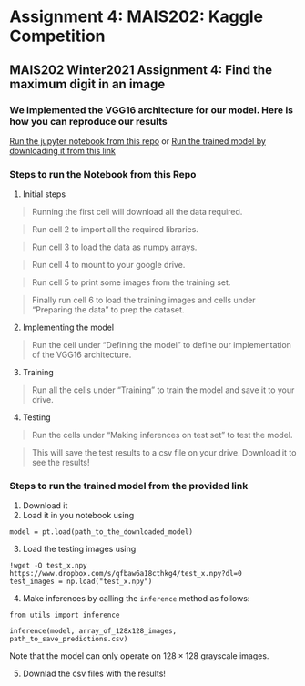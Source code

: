 # Assignment 4: MAIS202: Kaggle Competition
## MAIS202 Winter2021 Assignment 4: Find the maximum digit in an image
### We implemented the VGG16 architecture for our model. Here is how you can reproduce our results

[Run the jupyter notebook from this repo](./MAIS202_A4_Competition/src/training.ipynb) 
or [Run the trained model by downloading it from this link](https://drive.google.com/file/d/1Ns4Y8ibEQFHZkEBtZrLvbSMzWNWG3TRx/view?usp=sharing)

### Steps to run the Notebook from this Repo
1) Initial steps

> Running the first cell will download all the data required.

> Run cell 2 to import all the required libraries.

> Run cell 3 to load the data as numpy arrays.

> Run cell 4 to mount to your google drive.

> Run cell 5 to print some images from the training set.

> Finally run cell 6 to load the training images and cells under “Preparing the data” to prep the dataset.

2) Implementing the model

> Run the cell under “Defining the model” to define our implementation of the VGG16 architecture.

3) Training

> Run all the cells under “Training” to train the model and save it to your drive.

4) Testing

> Run the cells under “Making inferences on test set” to test the model. 

> This will save the test results to a csv file on your drive. Download it to see the results!


### Steps to run the trained model from the provided link

1) Download it 
2) Load it in you notebook using 

```
model = pt.load(path_to_the_downloaded_model)
```

3) Load the testing images using
```
!wget -O test_x.npy  https://www.dropbox.com/s/qfbaw6a18cthkg4/test_x.npy?dl=0
test_images = np.load("test_x.npy")

```
4) Make inferences by calling the `inference` method as follows:
```
from utils import inference

inference(model, array_of_128x128_images, path_to_save_predictions.csv)
```
Note that the model can only operate on $128 \times 128$ grayscale images.

5) Downlad the csv files with the results!

